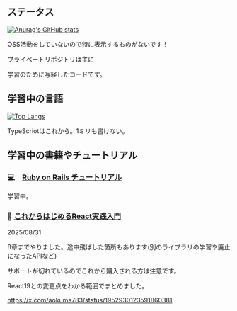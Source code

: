 ## ステータス

[![Anurag's GitHub stats](https://github-readme-stats-fork-five.vercel.app/api?username=aokuma783&show_icons=true&locale=ja&hide=stars,prs,issues,contribs&rank_icon=github&include_all_commits=true&hide_title=true&card_width=10)](https://github.com/anuraghazra/github-readme-stats)

OSS活動をしていないので特に表示するものがないです！

プライベートリポジトリは主に

学習のために写経したコードです。

## 学習中の言語
[![Top Langs](https://github-readme-stats-fork-five.vercel.app/api/top-langs/?username=aokuma783&hide=MDX,shell&hide_progress=true&locale=ja&langs_count=20&hide_title=true)](https://github.com/anuraghazra/github-readme-stats)

TypeScriotはこれから。1ミリも書けない。

## 学習中の書籍やチュートリアル

### 💻　[Ruby on Rails チュートリアル](https://railstutorial.jp/)

学習中。

### 📕 [これからはじめるReact実践入門](https://wings.msn.to/index.php/-/A-03/978-4-8156-1948-0/)

2025/08/31

8章までやりました。途中飛ばした箇所もあります(別のライブラリの学習や廃止になったAPIなど)

サポートが切れているのでこれから購入される方は注意です。

React19との変更点をわかる範囲でまとめました。

https://x.com/aokuma783/status/1952930123591860381

<!--
**aokuma783/aokuma783** is a ✨ _special_ ✨ repository because its `README.md` (this file) appears on your GitHub profile.

Here are some ideas to get you started:

- 🔭 I’m currently working on ...
- 🌱 I’m currently learning ...
- 👯 I’m looking to collaborate on ...
- 🤔 I’m looking for help with ...
- 💬 Ask me about ...
- 📫 How to reach me: ...
- 😄 Pronouns: ...
- ⚡ Fun fact: ...
-->
